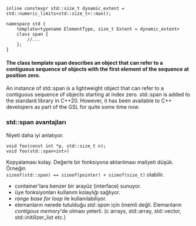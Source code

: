 ```
inline constexpr std::size_t dynamic_extent = std::numeric_limits<std::size_t>::max();

namespace std {
	template<typename ElementType, size_t Extent = dynamic_extent>
	class span {
		//...
	};
}
```

<h4>The class template span describes an object that can refer to a contiguous sequence of objects with the first element of the sequence at position zero.</h4>

An instance of std::span<T> is a lightweight object that can refer to a contiguous sequence of objects starting at index zero. std::span is added to the standard library in C++20. However, it has been available to C++ developers as part of the GSL for quite some time now.

<h3>std::span avantajları</h3>
Niyeti daha iyi anlatıyor.

```
void foo(const int *p, std::size_t n);
void foo(std::span<int>)
```
Kopyalaması kolay. Değerle bir fonksiyona aktarılması maliyeti düşük. Örneğin<br>
```sizeof(std::span) == sizeof(pointer) + sizeof(size_t)```
olabilir.<br>
- container'lara benzer bir arayüz (interface) sunuyor.
- üye fonksiyonları kullanım kolaylığı sağlıyor.
- _range base for loop_ ile kullanılabiliyor.
- elemanların nerede tutulduğu _std::span_ için önemli değil. Elemanların _contigous memory_'de olması yeterli. (c arrays, std::array, std::vector, std::initilizer_list etc.)


